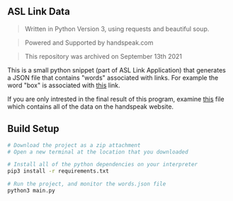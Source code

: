 ## ASL Link Data
> Written in Python Version 3, using requests and beautiful soup.

> Powered and Supported by handspeak.com

> This repository was archived on September 13th 2021

This is a small python snippet (part of ASL Link Application) that generates a JSON file that contains "words" associated with links. For example the word "box" is associated with [this](https://www.handspeak.com/word/search/index.php?id=2683) link.

If you are only intrested in the final result of this program, examine [this](https://github.com/DhanushE/ASL-Link-Data/blob/main/words_after_program.json) file which contains all of the data on the handspeak website.

## Build Setup

```zsh
# Download the project as a zip attachment
# Open a new terminal at the location that you downloaded

# Install all of the python dependencies on your interpreter
pip3 install -r requirements.txt

# Run the project, and monitor the words.json file
python3 main.py
```
